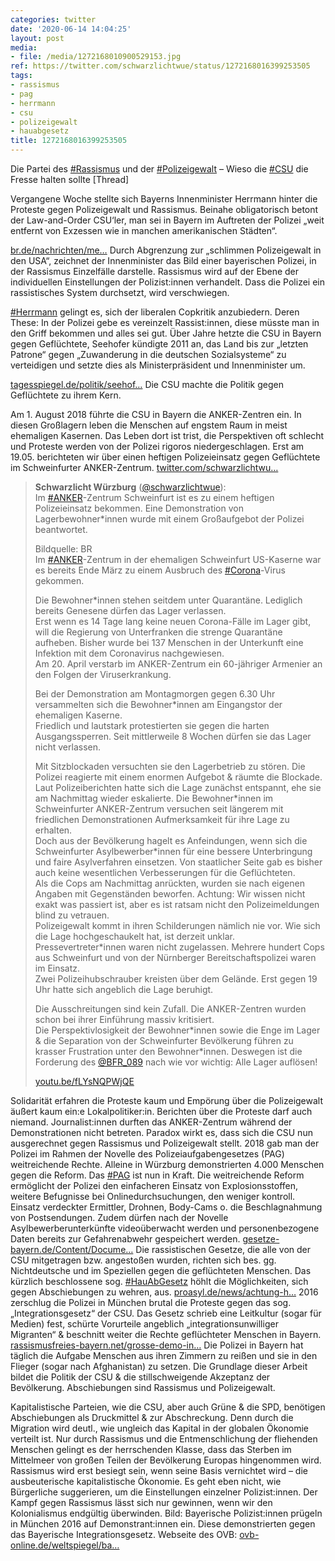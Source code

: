 ```yaml
---
categories: twitter
date: '2020-06-14 14:04:25'
layout: post
media:
- file: /media/1272168010900529153.jpg
ref: https://twitter.com/schwarzlichtwue/status/1272168016399253505
tags:
- rassismus
- pag
- herrmann
- csu
- polizeigewalt
- hauabgesetz
title: 1272168016399253505
---
```

Die Partei des [#Rassismus](/t/rassismus) und der [#Polizeigewalt](/t/polizeigewalt) – Wieso die [#CSU](/t/csu) die Fresse halten sollte [Thread]



Vergangene Woche stellte sich Bayerns Innenminister Herrmann hinter die Proteste gegen Polizeigewalt und Rassismus. 
Beinahe obligatorisch betont der Law-and-Order CSU‘ler, man sei in Bayern im Auftreten der Polizei „weit entfernt von Exzessen wie in manchen amerikanischen Städten“.

[br.de/nachrichten/me…](https://www.br.de/nachrichten/meldung/innenminister-herrmann-befuerwortet-demonstrationen-gegen-polizeigewalt,3002d66c5)
Durch Abgrenzung zur „schlimmen Polizeigewalt in den USA“, zeichnet der Innenminister das Bild einer bayerischen Polizei, in der Rassismus Einzelfälle darstelle. Rassismus wird auf der Ebene der individuellen Einstellungen der Polizist:innen verhandelt.
Dass die Polizei ein rassistisches System durchsetzt, wird verschwiegen.



[#Herrmann](/t/herrmann) gelingt es, sich der liberalen Copkritik anzubiedern. Deren These: In der Polizei gebe es vereinzelt Rassist:innen, diese müsste man in den Griff bekommen und alles sei gut.
Über Jahre hetzte die CSU in Bayern gegen Geflüchtete, Seehofer kündigte 2011 an, das Land bis zur „letzten Patrone“ gegen „Zuwanderung in die deutschen Sozialsysteme“ zu verteidigen und setzte dies als Ministerpräsident und Innenminister um.

[tagesspiegel.de/politik/seehof…](https://www.tagesspiegel.de/politik/seehofer-und-die-letzte-patrone/3937680.html)
Die CSU machte die Politik gegen Geflüchtete zu ihrem Kern.



Am 1. August 2018 führte die CSU in Bayern die ANKER-Zentren ein. In diesen Großlagern leben die Menschen auf engstem Raum in meist ehemaligen Kasernen.
Das Leben dort ist trist, die Perspektiven oft schlecht und Proteste werden von der Polizei rigoros niedergeschlagen. Erst am 19.05. berichteten wir über einen heftigen Polizeieinsatz gegen Geflüchtete im Schweinfurter ANKER-Zentrum. [twitter.com/schwarzlichtwu…](https://twitter.com/schwarzlichtwue/status/1262987031057256448)
> <b>Schwarzlicht Würzburg</b> ([@schwarzlichtwue](https://twitter.com/schwarzlichtwue)):  
>Im [#ANKER](/t/anker)-Zentrum Schweinfurt ist es zu einem heftigen Polizeieinsatz bekommen. Eine Demonstration von Lagerbewohner\*innen wurde mit einem Großaufgebot der Polizei beantwortet.  
>  
>  
>  
>Bildquelle: BR   
>Im [#ANKER](/t/anker)-Zentrum in der ehemaligen Schweinfurt US-Kaserne war es bereits Ende März zu einem Ausbruch des [#Corona](/t/corona)-Virus gekommen.  
>  
>  
>  
>Die Bewohner\*innen stehen seitdem unter Quarantäne. Lediglich bereits Genesene dürfen das Lager verlassen.  
>Erst wenn es 14 Tage lang keine neuen Corona-Fälle im Lager gibt, will die Regierung von Unterfranken die strenge Quarantäne aufheben. Bisher wurde bei 137 Menschen in der Unterkunft eine Infektion mit dem Coronavirus nachgewiesen.  
>Am 20. April verstarb im ANKER-Zentrum ein 60-jähriger Armenier an den Folgen der Viruserkrankung.  
>  
>  
>  
>Bei der Demonstration am Montagmorgen gegen 6.30 Uhr versammelten sich die Bewohner\*innen am Eingangstor der ehemaligen Kaserne.  
>Friedlich und lautstark protestierten sie gegen die harten Ausgangssperren. Seit mittlerweile 8 Wochen dürfen sie das Lager nicht verlassen.  
>  
>  
>  
>Mit Sitzblockaden versuchten sie den Lagerbetrieb zu stören. Die Polizei reagierte mit einem enormen Aufgebot &amp; räumte die Blockade.  
>Laut Polizeiberichten hatte sich die Lage zunächst entspannt, ehe sie am Nachmittag wieder eskalierte. Die Bewohner\*innen im Schweinfurter ANKER-Zentrum versuchen seit längerem mit friedlichen Demonstrationen Aufmerksamkeit für ihre Lage zu erhalten.  
>Doch aus der Bevölkerung hagelt es Anfeindungen, wenn sich die Schweinfurter Asylbewerber\*innen für eine bessere Unterbringung und faire Asylverfahren einsetzen. Von staatlicher Seite gab es bisher auch keine wesentlichen Verbesserungen für die Geflüchteten.  
>Als die Cops am Nachmittag anrückten, wurden sie nach eigenen Angaben mit Gegenständen beworfen. Achtung: Wir wissen nicht exakt was passiert ist, aber es ist ratsam nicht den Polizeimeldungen blind zu vetrauen.  
>Polizeigewalt kommt in ihren Schilderungen nämlich nie vor. Wie sich die Lage hochgeschaukelt hat, ist derzeit unklar. Pressevertreter\*innen waren nicht zugelassen. Mehrere hundert Cops aus Schweinfurt und von der Nürnberger Bereitschaftspolizei waren im Einsatz.  
>Zwei Polizeihubschrauber kreisten über dem Gelände. Erst gegen 19 Uhr hatte sich angeblich die Lage beruhigt.  
>  
>  
>  
>Die Ausschreitungen sind kein Zufall. Die ANKER-Zentren wurden schon bei ihrer Einführung massiv kritisiert.  
>Die Perspektivlosigkeit der Bewohner\*innen sowie die Enge im Lager &amp; die Separation von der Schweinfurter Bevölkerung führen zu krasser Frustration unter den Bewohner\*innen. Deswegen ist die Forderung des [@BFR_089](https://twitter.com/BFR_089) nach wie vor wichtig: Alle Lager auflösen!  
>  
>[youtu.be/fLYsNQPWjQE](https://youtu.be/fLYsNQPWjQE)  


Solidarität erfahren die Proteste kaum und Empörung über die Polizeigewalt äußert kaum ein:e Lokalpolitiker:in. Berichten über die Proteste darf auch niemand. Journalist:innen durften das ANKER-Zentrum während der Demonstrationen nicht betreten.
Paradox wirkt es, dass sich die CSU nun ausgerechnet gegen Rassismus und Polizeigewalt stellt. 2018 gab man der Polizei im Rahmen der Novelle des Polizeiaufgabengesetzes (PAG) weitreichende Rechte. Alleine in Würzburg demonstrierten 4.000 Menschen gegen die Reform.
Das [#PAG](/t/pag) ist nun in Kraft. Die weitreichende Reform ermöglicht der Polizei den einfacheren Einsatz von Explosionsstoffen, weitere Befugnisse bei Onlinedurchsuchungen, den weniger kontroll. Einsatz verdeckter Ermittler, Drohnen, Body-Cams o. die Beschlagnahmung von Postsendungen.
Zudem dürfen nach der Novelle Asylbewerberunterkünfte videoüberwacht werden und personenbezogene Daten bereits zur Gefahrenabwehr gespeichert werden. [gesetze-bayern.de/Content/Docume…](https://www.gesetze-bayern.de/Content/Document/BayPAG)
Die rassistischen Gesetze, die alle von der CSU mitgetragen bzw. angestoßen wurden, richten sich bes. gg. Nichtdeutsche und im Speziellen gegen die geflüchteten Menschen.
Das kürzlich beschlossene sog. [#HauAbGesetz](/t/hauabgesetz) höhlt die Möglichkeiten, sich gegen Abschiebungen zu wehren, aus. [proasyl.de/news/achtung-h…](https://www.proasyl.de/news/achtung-hau-ab-gesetz-ab-morgen-in-kraft-neuregelungen-des-migrationspaktes-im-ueberblick/)
2016 zerschlug die Polizei in München brutal die Proteste gegen das sog. „Integrationsgesetz“ der CSU.
Das Gesetz schrieb eine Leitkultur (sogar für Medien) fest, schürte Vorurteile angeblich „integrationsunwilliger Migranten“ &amp; beschnitt weiter die Rechte geflüchteter Menschen in Bayern. [rassismusfreies-bayern.net/grosse-demo-in…](https://www.rassismusfreies-bayern.net/grosse-demo-in-muenchen-gegen-das-ausgrenzungsgesetz/)
Die Polizei in Bayern hat täglich die Aufgabe Menschen aus ihren Zimmern zu reißen und sie in den Flieger (sogar nach Afghanistan) zu setzen. Die Grundlage dieser Arbeit bildet die Politik der CSU &amp; die stillschweigende Akzeptanz der Bevölkerung.
Abschiebungen sind Rassismus und Polizeigewalt. 



Kapitalistische Parteien, wie die CSU, aber auch Grüne &amp; die SPD, benötigen Abschiebungen als Druckmittel &amp; zur Abschreckung. Denn durch die Migration wird deutl., wie ungleich das Kapital in der globalen Ökonomie verteilt ist.
Nur durch Rassismus und die Entmenschlichung der fliehenden Menschen gelingt es der herrschenden Klasse, dass das Sterben im Mittelmeer von großen Teilen der Bevölkerung Europas hingenommen wird.
Rassismus wird erst besiegt sein, wenn seine Basis vernichtet wird – die ausbeuterische kapitalistische Ökonomie. Es geht eben nicht, wie Bürgerliche suggerieren, um die Einstellungen einzelner Polizist:innen.
Der Kampf gegen Rassismus lässt sich nur gewinnen, wenn wir den Kolonialismus endgültig überwinden.
Bild: Bayerische Polizist:innen prügeln in München 2016 auf Demonstrant:innen ein. Diese demonstrierten gegen das Bayerische Integrationsgesetz. Webseite des OVB: [ovb-online.de/weltspiegel/ba…](https://www.ovb-online.de/weltspiegel/bayern/eskalation-integrations-demo-6874247.html)